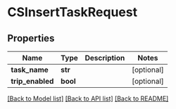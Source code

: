 # CSInsertTaskRequest

## Properties
Name | Type | Description | Notes
------------ | ------------- | ------------- | -------------
**task_name** | **str** |  | [optional] 
**trip_enabled** | **bool** |  | [optional] 

[[Back to Model list]](../README.md#documentation-for-models) [[Back to API list]](../README.md#documentation-for-api-endpoints) [[Back to README]](../README.md)


